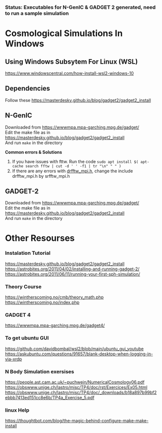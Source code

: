 ### __**Status:**__ Executables for N-GenIC & GADGET 2 generated, need to run a sample simulation
# Cosmological Simulations In Windows
## Using Windows Subsytem For Linux (WSL)
https://www.windowscentral.com/how-install-wsl2-windows-10

## Dependencies
Follow these https://masterdesky.github.io/blog/gadget2/gadget2_install  

## N-GenIC
Downloaded from https://wwwmpa.mpa-garching.mpg.de/gadget/  
Edit the make file as in https://masterdesky.github.io/blog/gadget2/gadget2_install  
And run `make` in the directory  

**Common errors & Solutions**
1. If you have issues with fttw. Run the code `sudo apt install $( apt-cache search fftw | cut -d ' ' -f1 | tr "\n" " " )` 
2. If there are any errors with [drfftw_mpi.h](https://snatverk.blogspot.com/2013/02/nbody-simulations-with-gadget2.html), change the include drfftw_mpi.h by srfftw_mpi.h 


## GADGET-2
Downloaded from https://wwwmpa.mpa-garching.mpg.de/gadget/  
Edit the make file as in https://masterdesky.github.io/blog/gadget2/gadget2_install  
And run `make` in the directory

# Other Resourses
### Instalation Tutorial
https://masterdesky.github.io/blog/gadget2/gadget2_install  
https://astrobites.org/2011/04/02/installing-and-running-gadget-2/  
https://astrobites.org/2011/06/11/running-your-first-sph-simulation/  

### Theory Course
https://wintherscoming.no/cmb/theory_math.php  
https://wintherscoming.no/index.php  

### GADGET 4
https://wwwmpa.mpa-garching.mpg.de/gadget4/  

### To get ubuntu GUI
https://github.com/davidbombal/wsl2/blob/main/ubuntu_gui_youtube  
https://askubuntu.com/questions/91657/blank-desktop-when-logging-in-via-xrdp

### N Body Simulation exersises
https://people.ast.cam.ac.uk/~puchwein/NumericalCosmology06.pdf  
https://obswww.unige.ch/lastro/misc/TP4/doc/rst/Exercices/Ex05.html  
https://obswww.unige.ch/lastro/misc/TP4/doc/_downloads/b18a897b99bf2ebbb7413ed151cc8e6b/TP4a_Exercise_5.pdf  

### linux Help
https://thoughtbot.com/blog/the-magic-behind-configure-make-make-install  



